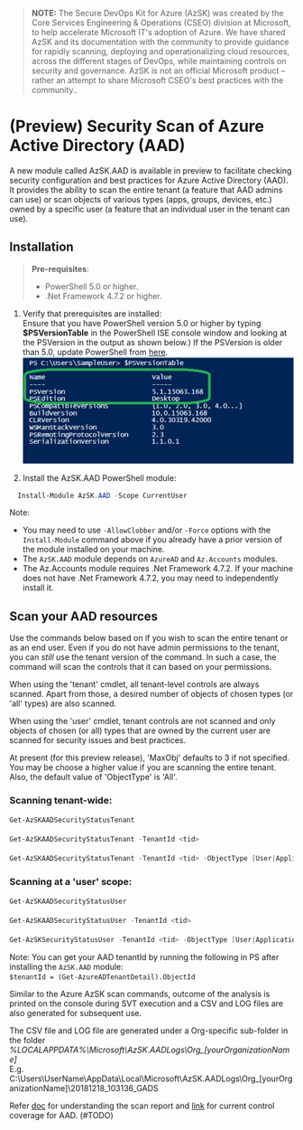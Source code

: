 
> <b>NOTE:</b>
> The Secure DevOps Kit for Azure (AzSK) was created by the Core Services Engineering & Operations (CSEO) division at Microsoft, to help accelerate Microsoft IT's adoption of Azure. We have shared AzSK and its documentation with the community to provide guidance for rapidly scanning, deploying and operationalizing cloud resources, across the different stages of DevOps, while maintaining controls on security and governance.
AzSK is not an official Microsoft product – rather an attempt to share Microsoft CSEO's best practices with the community..

# (Preview) Security Scan of Azure Active Directory (AAD) 

A new module called AzSK.AAD is available in preview to facilitate checking  security configuration and best practices for Azure Active Directory (AAD). It provides the ability to scan the entire tenant (a feature that AAD admins can use) or scan objects of various types (apps, groups, devices, etc.) owned by a specific user (a feature that an individual user in the tenant can use). 


## Installation

> **Pre-requisites**:
> - PowerShell 5.0 or higher. 
> - .Net Framework 4.7.2 or higher.

1. Verify that prerequisites are installed:  
    Ensure that you have PowerShell version 5.0 or higher by typing **$PSVersionTable** in the PowerShell ISE console window and looking at the PSVersion in the output as shown below.) 
 If the PSVersion is older than 5.0, update PowerShell from [here](https://www.microsoft.com/en-us/download/details.aspx?id=54616).  
   ![PowerShell Version](../Images/00_PS_Version.PNG)   

2. Install the AzSK.AAD PowerShell module:  
	  
```PowerShell
  Install-Module AzSK.AAD -Scope CurrentUser
```

Note: 

  - You may need to use `-AllowClobber` and/or `-Force` options with the `Install-Module` command above if you already have a prior version of the module installed on your machine.
  - The `AzSK.AAD` module depends on `AzureAD` and `Az.Accounts` modules. 
  - The Az.Accounts module requires .Net Framework 4.7.2. If your machine does not have .Net Framework 4.7.2, you may need to independently install it.


## Scan your AAD resources

Use the commands below based on if you wish to scan the entire tenant or as an end user. Even if you do not have admin permissions to the tenant, you can _still_ use the tenant version of the command. In such a case, the command will scan the controls that it can based on your permissions. 

When using the 'tenant' cmdlet, all tenant-level controls are always scanned. Apart from those, a desired number of objects of chosen types (or 'all' types) are also scanned. 

When using the 'user' cmdlet, tenant controls are not scanned and only objects of chosen (or all) types that are owned by the current user are scanned for security issues and best practices.

At present (for this preview release), 'MaxObj' defaults to 3 if not specified. You may be choose a higher value if you are scanning the entire tenant. Also, the default value of 'ObjectType' is 'All'.

### Scanning tenant-wide:
```PowerShell
Get-AzSKAADSecurityStatusTenant

Get-AzSKAADSecurityStatusTenant -TenantId <tid>

Get-AzSKAADSecurityStatusTenant -TenantId <tid> -ObjectType [User|Application|ServicePrincipal|Group|Device|All] -MaxObj 2 
```

### Scanning at a 'user' scope:
```PowerShell
Get-AzSKAADSecurityStatusUser

Get-AzSKAADSecurityStatusUser -TenantId <tid>

Get-AzSKSecurityStatusUser -TenantId <tid> -ObjectType [User|Application|ServicePrincipal|Group|Device|All] -MaxObj 2 
```

Note: You can get your AAD tenantId by running the following in PS after installing the `AzSK.AAD` module: <br>`$tenantId = (Get-AzureADTenantDetail).ObjectId`

Similar to the Azure AzSK scan commands, outcome of the analysis is printed on the console during SVT execution and a CSV and LOG files are 
also generated for subsequent use.

The CSV file and LOG file are generated under a Org-specific sub-folder in the folder  
*%LOCALAPPDATA%\Microsoft\AzSK.AADLogs\Org_[yourOrganizationName]*  
E.g.  
C:\Users\UserName\AppData\Local\Microsoft\AzSK.AADLogs\Org_[yourOrganizationName]\20181218_103136_GADS

Refer [doc](../02-Secure-Development#understand-the-scan-reports) for understanding the scan report and [link](./ControlCoverage) for current control coverage for AAD. (#TODO)
